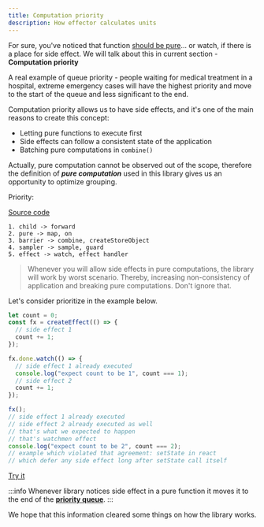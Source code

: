 ```yaml
---
title: Computation priority
description: How effector calculates units
---
```


For sure, you've noticed that function [should be pure](/en/explanation/glossary#purity)... or watch, if there is a place for side effect. We will talk about this in current section - **Computation priority**

A real example of queue priority - people waiting for medical treatment in a hospital, extreme emergency cases will have the highest priority and move to the start of the queue and less significant to the end.

Computation priority allows us to have side effects, and it's one of the main reasons to create this concept:

- Letting pure functions to execute first
- Side effects can follow a consistent state of the application
- Batching pure computations in `combine()`

Actually, pure computation cannot be observed out of the scope, therefore the definition of **_pure computation_** used in this library gives us an opportunity to optimize grouping.

Priority:

[Source code](https://github.com/effector/effector/blob/master/src/effector/kernel.ts#L169)

```
1. child -> forward
2. pure -> map, on
3. barrier -> combine, createStoreObject
4. sampler -> sample, guard
5. effect -> watch, effect handler
```

> Whenever you will allow side effects in pure computations, the library will work by worst scenario. Thereby, increasing non-consistency of application and breaking pure computations. Don't ignore that.

Let's consider prioritize in the example below.

```js
let count = 0;
const fx = createEffect(() => {
  // side effect 1
  count += 1;
});

fx.done.watch(() => {
  // side effect 1 already executed
  console.log("expect count to be 1", count === 1);
  // side effect 2
  count += 1;
});

fx();
// side effect 1 already executed
// side effect 2 already executed as well
// that's what we expected to happen
// that's watchmen effect
console.log("expect count to be 2", count === 2);
// example which violated that agreement: setState in react
// which defer any side effect long after setState call itself
```

[Try it](https://share.effector.dev/IRAmt9Uq)

:::info
Whenever library notices side effect in a pure function it moves it to the end of the [**priority queue**](https://en.wikipedia.org/wiki/Priority_queue).
:::

We hope that this information cleared some things on how the library works.
